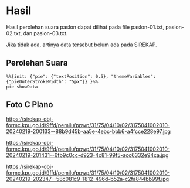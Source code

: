 # Hasil

Hasil perolehan suara paslon dapat dilihat pada file paslon-01.txt, paslon-02.txt, dan paslon-03.txt.

Jika tidak ada, artinya data tersebut belum ada pada SIREKAP.

## Perolehan Suara


```mermaid
%%{init: {"pie": {"textPosition": 0.5}, "themeVariables": {"pieOuterStrokeWidth": "5px"}} }%%
pie showData
```
## Foto C Plano

https://sirekap-obj-formc.kpu.go.id/9ffd/pemilu/ppwp/31/75/04/10/02/3175041002010-20240219-200133--88b9d45b-aa5e-4ebc-bbb6-a4fcce228e97.jpg

https://sirekap-obj-formc.kpu.go.id/9ffd/pemilu/ppwp/31/75/04/10/02/3175041002010-20240219-201431--6fb9c0cc-d923-4c81-99f5-acc6332e94ca.jpg

https://sirekap-obj-formc.kpu.go.id/9ffd/pemilu/ppwp/31/75/04/10/02/3175041002010-20240219-202347--58c081c9-1812-496d-b52a-c2fa844bb99f.jpg
